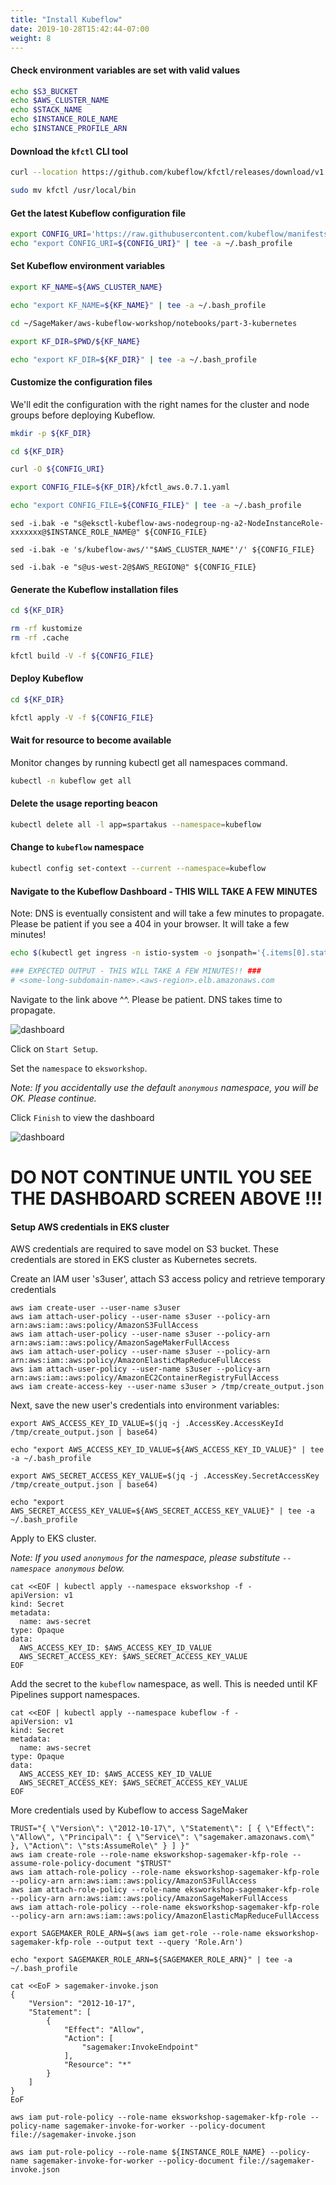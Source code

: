 ```yaml
---
title: "Install Kubeflow"
date: 2019-10-28T15:42:44-07:00
weight: 8 
---
```


#### Check environment variables are set with valid values

```bash
echo $S3_BUCKET
echo $AWS_CLUSTER_NAME
echo $STACK_NAME
echo $INSTANCE_ROLE_NAME
echo $INSTANCE_PROFILE_ARN
```

#### Download the `kfctl` CLI tool
```bash
curl --location https://github.com/kubeflow/kfctl/releases/download/v1.0-rc.1/kfctl_v1.0-rc.1-0-g963c787_linux.tar.gz | tar xz

sudo mv kfctl /usr/local/bin

```

#### Get the latest Kubeflow configuration file
```bash
export CONFIG_URI='https://raw.githubusercontent.com/kubeflow/manifests/v0.7-branch/kfdef/kfctl_aws.0.7.1.yaml'
echo "export CONFIG_URI=${CONFIG_URI}" | tee -a ~/.bash_profile

```

#### Set Kubeflow environment variables 

```bash
export KF_NAME=${AWS_CLUSTER_NAME}

echo "export KF_NAME=${KF_NAME}" | tee -a ~/.bash_profile
```

```bash
cd ~/SageMaker/aws-kubeflow-workshop/notebooks/part-3-kubernetes

export KF_DIR=$PWD/${KF_NAME}

echo "export KF_DIR=${KF_DIR}" | tee -a ~/.bash_profile

```

#### Customize the configuration files
We'll edit the configuration with the right names for the cluster and node groups before deploying Kubeflow.

```bash
mkdir -p ${KF_DIR}

cd ${KF_DIR}

curl -O ${CONFIG_URI}

export CONFIG_FILE=${KF_DIR}/kfctl_aws.0.7.1.yaml

echo "export CONFIG_FILE=${CONFIG_FILE}" | tee -a ~/.bash_profile

```
```
sed -i.bak -e "s@eksctl-kubeflow-aws-nodegroup-ng-a2-NodeInstanceRole-xxxxxxx@$INSTANCE_ROLE_NAME@" ${CONFIG_FILE}

sed -i.bak -e 's/kubeflow-aws/'"$AWS_CLUSTER_NAME"'/' ${CONFIG_FILE}

sed -i.bak -e "s@us-west-2@$AWS_REGION@" ${CONFIG_FILE}

```

#### Generate the Kubeflow installation files
```bash
cd ${KF_DIR}

rm -rf kustomize
rm -rf .cache

kfctl build -V -f ${CONFIG_FILE}

```


#### Deploy Kubeflow
```bash
cd ${KF_DIR}

kfctl apply -V -f ${CONFIG_FILE}

```

#### Wait for resource to become available

Monitor changes by running kubectl get all namespaces command.
```bash
kubectl -n kubeflow get all

```

#### Delete the usage reporting beacon
```bash
kubectl delete all -l app=spartakus --namespace=kubeflow

```

#### Change to `kubeflow` namespace
```bash
kubectl config set-context --current --namespace=kubeflow

```

#### Navigate to the Kubeflow Dashboard - THIS WILL TAKE A FEW MINUTES
Note:  DNS is eventually consistent and will take a few minutes to propagate.  Please be patient if you see a 404 in your browser.  It will take a few minutes!

```bash
echo $(kubectl get ingress -n istio-system -o jsonpath='{.items[0].status.loadBalancer.ingress[0].hostname}')

### EXPECTED OUTPUT - THIS WILL TAKE A FEW MINUTES!! ###
# <some-long-subdomain-name>.<aws-region>.elb.amazonaws.com 

```

Navigate to the link above ^^.  Please be patient.  DNS takes time to propagate.

![dashboard](/images/kubeflow/dashboard-welcome.png)

Click on `Start Setup`.

Set the `namespace` to `eksworkshop`.

_Note:  If you accidentally use the default `anonymous` namespace, you will be OK.  Please continue._

Click `Finish` to view the dashboard

![dashboard](/images/kubeflow/dashboard-first-look.png)

# DO NOT CONTINUE UNTIL YOU SEE THE DASHBOARD SCREEN ABOVE !!!

#### Setup AWS credentials in EKS cluster

AWS credentials are required to save model on S3 bucket. These credentials are stored in EKS cluster as Kubernetes secrets.

Create an IAM user 's3user', attach S3 access policy and retrieve temporary credentials
```
aws iam create-user --user-name s3user
aws iam attach-user-policy --user-name s3user --policy-arn arn:aws:iam::aws:policy/AmazonS3FullAccess
aws iam attach-user-policy --user-name s3user --policy-arn arn:aws:iam::aws:policy/AmazonSageMakerFullAccess
aws iam attach-user-policy --user-name s3user --policy-arn arn:aws:iam::aws:policy/AmazonElasticMapReduceFullAccess
aws iam attach-user-policy --user-name s3user --policy-arn arn:aws:iam::aws:policy/AmazonEC2ContainerRegistryFullAccess
aws iam create-access-key --user-name s3user > /tmp/create_output.json
```

Next, save the new user's credentials into environment variables:
```
export AWS_ACCESS_KEY_ID_VALUE=$(jq -j .AccessKey.AccessKeyId /tmp/create_output.json | base64)

echo "export AWS_ACCESS_KEY_ID_VALUE=${AWS_ACCESS_KEY_ID_VALUE}" | tee -a ~/.bash_profile

export AWS_SECRET_ACCESS_KEY_VALUE=$(jq -j .AccessKey.SecretAccessKey /tmp/create_output.json | base64)

echo "export AWS_SECRET_ACCESS_KEY_VALUE=${AWS_SECRET_ACCESS_KEY_VALUE}" | tee -a ~/.bash_profile

```

Apply to EKS cluster.

_Note:  If you used `anonymous` for the namespace, please substitute `--namespace anonymous` below._

```
cat <<EOF | kubectl apply --namespace eksworkshop -f -
apiVersion: v1
kind: Secret
metadata:
  name: aws-secret
type: Opaque
data:
  AWS_ACCESS_KEY_ID: $AWS_ACCESS_KEY_ID_VALUE
  AWS_SECRET_ACCESS_KEY: $AWS_SECRET_ACCESS_KEY_VALUE
EOF
```

Add the secret to the `kubeflow` namespace, as well.  This is needed until KF Pipelines support namespaces.
```
cat <<EOF | kubectl apply --namespace kubeflow -f -
apiVersion: v1
kind: Secret
metadata:
  name: aws-secret
type: Opaque
data:
  AWS_ACCESS_KEY_ID: $AWS_ACCESS_KEY_ID_VALUE
  AWS_SECRET_ACCESS_KEY: $AWS_SECRET_ACCESS_KEY_VALUE
EOF
```


More credentials used by Kubeflow to access SageMaker
```
TRUST="{ \"Version\": \"2012-10-17\", \"Statement\": [ { \"Effect\": \"Allow\", \"Principal\": { \"Service\": \"sagemaker.amazonaws.com\" }, \"Action\": \"sts:AssumeRole\" } ] }"
aws iam create-role --role-name eksworkshop-sagemaker-kfp-role --assume-role-policy-document "$TRUST"
aws iam attach-role-policy --role-name eksworkshop-sagemaker-kfp-role --policy-arn arn:aws:iam::aws:policy/AmazonS3FullAccess
aws iam attach-role-policy --role-name eksworkshop-sagemaker-kfp-role --policy-arn arn:aws:iam::aws:policy/AmazonSageMakerFullAccess
aws iam attach-role-policy --role-name eksworkshop-sagemaker-kfp-role --policy-arn arn:aws:iam::aws:policy/AmazonElasticMapReduceFullAccess
```

```
export SAGEMAKER_ROLE_ARN=$(aws iam get-role --role-name eksworkshop-sagemaker-kfp-role --output text --query 'Role.Arn')

echo "export SAGEMAKER_ROLE_ARN=${SAGEMAKER_ROLE_ARN}" | tee -a ~/.bash_profile

```

```
cat <<EoF > sagemaker-invoke.json
{
    "Version": "2012-10-17",
    "Statement": [
        {
            "Effect": "Allow",
            "Action": [
                "sagemaker:InvokeEndpoint"
            ],
            "Resource": "*"
        }
    ]
}
EoF

aws iam put-role-policy --role-name eksworkshop-sagemaker-kfp-role --policy-name sagemaker-invoke-for-worker --policy-document file://sagemaker-invoke.json

aws iam put-role-policy --role-name ${INSTANCE_ROLE_NAME} --policy-name sagemaker-invoke-for-worker --policy-document file://sagemaker-invoke.json

```
